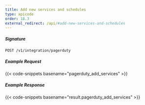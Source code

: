 ```yaml
---
title: Add new services and schedules
type: apicode
order: 18.3
external_redirect: /api/#add-new-services-and-schedules
---
```


##### Signature
`POST /v1/integration/pagerduty`

##### Example Request

{{< code-snippets basename="pagerduty_add_services" >}}

##### Example Response
{{< code-snippets basename="result.pagerduty_add_services" >}}
